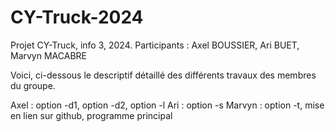 # CY-Truck-2024
Projet CY-Truck, info 3, 2024. Participants : Axel BOUSSIER, Ari BUET, Marvyn MACABRE

Voici, ci-dessous le descriptif détaillé des différents travaux des membres du groupe.

Axel : option -d1, option -d2, option -l
Ari : option -s
Marvyn : option -t, mise en lien sur github, programme principal
